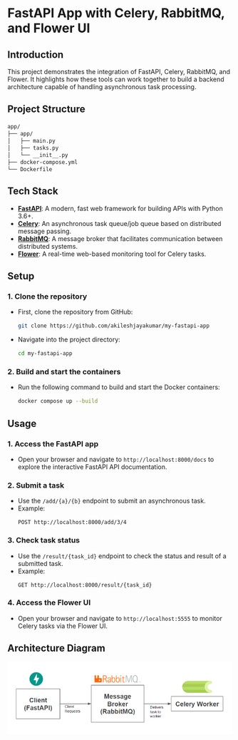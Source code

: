 # FastAPI App with Celery, RabbitMQ, and Flower UI

## Introduction

This project demonstrates the integration of FastAPI, Celery, RabbitMQ, and Flower. It highlights how these tools can work together to build a backend architecture capable of handling asynchronous task processing.

## Project Structure

```
app/
├── app/
│   ├── main.py
│   ├── tasks.py
│   └── __init__.py
├── docker-compose.yml
└── Dockerfile
```

## Tech Stack

- **[FastAPI](https://fastapi.tiangolo.com/)**: A modern, fast web framework for building APIs with Python 3.6+.
- **[Celery](https://docs.celeryq.dev/en/stable/)**: An asynchronous task queue/job queue based on distributed message passing.
- **[RabbitMQ](https://www.rabbitmq.com/documentation.html)**: A message broker that facilitates communication between distributed systems.
- **[Flower](https://flower.readthedocs.io/en/latest/)**: A real-time web-based monitoring tool for Celery tasks.

## Setup

### 1. Clone the repository
   - First, clone the repository from GitHub:
     ```bash
     git clone https://github.com/akileshjayakumar/my-fastapi-app
     ```
   - Navigate into the project directory:
     ```bash
     cd my-fastapi-app
     ```

### 2. Build and start the containers
   - Run the following command to build and start the Docker containers:
     ```bash
     docker compose up --build
     ```

## Usage

### 1. Access the FastAPI app
   - Open your browser and navigate to `http://localhost:8000/docs` to explore the interactive FastAPI API documentation.

### 2. Submit a task
   - Use the `/add/{a}/{b}` endpoint to submit an asynchronous task.
   - Example: 
     ```http
     POST http://localhost:8000/add/3/4
     ```

### 3. Check task status
   - Use the `/result/{task_id}` endpoint to check the status and result of a submitted task.
   - Example: 
     ```http
     GET http://localhost:8000/result/{task_id}
     ```

### 4. Access the Flower UI
   - Open your browser and navigate to `http://localhost:5555` to monitor Celery tasks via the Flower UI.

## Architecture Diagram

![Architecture Diagram](diagram.png)
